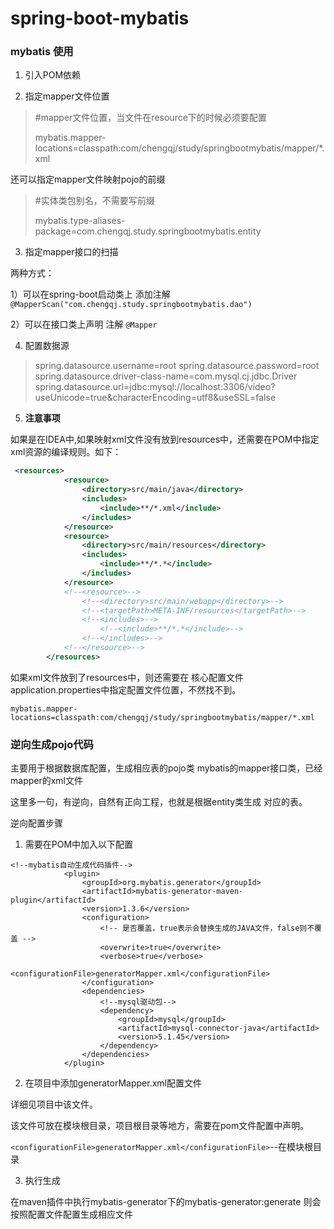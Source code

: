 # spring-boot-mybatis

### mybatis 使用

1. 引入POM依赖

2. 指定mapper文件位置

> #mapper文件位置，当文件在resource下的时候必须要配置
>
> mybatis.mapper-locations=classpath:com/chengqj/study/springbootmybatis/mapper/*.xml

还可以指定mapper文件映射pojo的前缀

> #实体类包别名，不需要写前缀 
>
> mybatis.type-aliases-package=com.chengqj.study.springbootmybatis.entity

3. 指定mapper接口的扫描

两种方式：

1）可以在spring-boot启动类上 添加注解 `@MapperScan("com.chengqj.study.springbootmybatis.dao")`

2）可以在接口类上声明 注解 `@Mapper` 

4. 配置数据源

> spring.datasource.username=root
> spring.datasource.password=root
> spring.datasource.driver-class-name=com.mysql.cj.jdbc.Driver
> spring.datasource.url=jdbc:mysql://localhost:3306/video?useUnicode=true&characterEncoding=utf8&useSSL=false

5. **注意事项**

如果是在IDEA中,如果映射xml文件没有放到resources中，还需要在POM中指定xml资源的编译规则。如下：

```xml
 <resources>
            <resource>
                <directory>src/main/java</directory>
                <includes>
                    <include>**/*.xml</include>
                </includes>
            </resource>
            <resource>
                <directory>src/main/resources</directory>
                <includes>
                    <include>**/*.*</include>
                </includes>
            </resource>
            <!--<resource>-->
                <!--<directory>src/main/webapp</directory>-->
                <!--<targetPath>META-INF/resources</targetPath>-->
                <!--<includes>-->
                    <!--<include>**/*.*</include>-->
                <!--</includes>-->
            <!--</resource>-->
        </resources>
```
如果xml文件放到了resources中，则还需要在 核心配置文件 application.properties中指定配置文件位置，不然找不到。

`mybatis.mapper-locations=classpath:com/chengqj/study/springbootmybatis/mapper/*.xml`

### 逆向生成pojo代码

主要用于根据数据库配置，生成相应表的pojo类 mybatis的mapper接口类，已经mapper的xml文件

这里多一句，有逆向，自然有正向工程，也就是根据entity类生成 对应的表。

逆向配置步骤

1. 需要在POM中加入以下配置

```
<!--mybatis自动生成代码插件-->
            <plugin>
                <groupId>org.mybatis.generator</groupId>
                <artifactId>mybatis-generator-maven-plugin</artifactId>
                <version>1.3.6</version>
                <configuration>
                    <!-- 是否覆盖，true表示会替换生成的JAVA文件，false则不覆盖 -->
                    <overwrite>true</overwrite>
                    <verbose>true</verbose>
                    <configurationFile>generatorMapper.xml</configurationFile>
                </configuration>
                <dependencies>
                    <!--mysql驱动包-->
                    <dependency>
                        <groupId>mysql</groupId>
                        <artifactId>mysql-connector-java</artifactId>
                        <version>5.1.45</version>
                    </dependency>
                </dependencies>
            </plugin>
```

2. 在项目中添加generatorMapper.xml配置文件

详细见项目中该文件。

该文件可放在模块根目录，项目根目录等地方，需要在pom文件配置中声明。

`<configurationFile>generatorMapper.xml</configurationFile>`--在模块根目录

3. 执行生成

在maven插件中执行mybatis-generator下的mybatis-generator:generate 则会按照配置文件配置生成相应文件